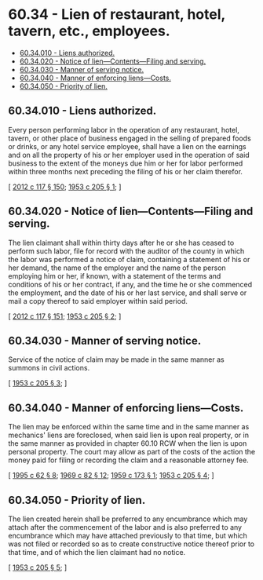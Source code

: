 # 60.34 - Lien of restaurant, hotel, tavern, etc., employees.
* [60.34.010 - Liens authorized.](#6034010---liens-authorized)
* [60.34.020 - Notice of lien—Contents—Filing and serving.](#6034020---notice-of-liencontentsfiling-and-serving)
* [60.34.030 - Manner of serving notice.](#6034030---manner-of-serving-notice)
* [60.34.040 - Manner of enforcing liens—Costs.](#6034040---manner-of-enforcing-lienscosts)
* [60.34.050 - Priority of lien.](#6034050---priority-of-lien)
## 60.34.010 - Liens authorized.
Every person performing labor in the operation of any restaurant, hotel, tavern, or other place of business engaged in the selling of prepared foods or drinks, or any hotel service employee, shall have a lien on the earnings and on all the property of his or her employer used in the operation of said business to the extent of the moneys due him or her for labor performed within three months next preceding the filing of his or her claim therefor.

\[ [2012 c 117 § 150](https://lawfilesext.leg.wa.gov/biennium/2011-12/Pdf/Bills/Session%20Laws/Senate/6095.SL.pdf?cite=2012%20c%20117%20§%20150); [1953 c 205 § 1](https://leg.wa.gov/CodeReviser/documents/sessionlaw/1953c205.pdf?cite=1953%20c%20205%20§%201); \]

## 60.34.020 - Notice of lien—Contents—Filing and serving.
The lien claimant shall within thirty days after he or she has ceased to perform such labor, file for record with the auditor of the county in which the labor was performed a notice of claim, containing a statement of his or her demand, the name of the employer and the name of the person employing him or her, if known, with a statement of the terms and conditions of his or her contract, if any, and the time he or she commenced the employment, and the date of his or her last service, and shall serve or mail a copy thereof to said employer within said period.

\[ [2012 c 117 § 151](https://lawfilesext.leg.wa.gov/biennium/2011-12/Pdf/Bills/Session%20Laws/Senate/6095.SL.pdf?cite=2012%20c%20117%20§%20151); [1953 c 205 § 2](https://leg.wa.gov/CodeReviser/documents/sessionlaw/1953c205.pdf?cite=1953%20c%20205%20§%202); \]

## 60.34.030 - Manner of serving notice.
Service of the notice of claim may be made in the same manner as summons in civil actions.

\[ [1953 c 205 § 3](https://leg.wa.gov/CodeReviser/documents/sessionlaw/1953c205.pdf?cite=1953%20c%20205%20§%203); \]

## 60.34.040 - Manner of enforcing liens—Costs.
The lien may be enforced within the same time and in the same manner as mechanics' liens are foreclosed, when said lien is upon real property, or in the same manner as provided in chapter 60.10 RCW when the lien is upon personal property. The court may allow as part of the costs of the action the money paid for filing or recording the claim and a reasonable attorney fee.

\[ [1995 c 62 § 8](https://lawfilesext.leg.wa.gov/biennium/1995-96/Pdf/Bills/Session%20Laws/House/1086.SL.pdf?cite=1995%20c%2062%20§%208); [1969 c 82 § 12](https://leg.wa.gov/CodeReviser/documents/sessionlaw/1969c82.pdf?cite=1969%20c%2082%20§%2012); [1959 c 173 § 1](https://leg.wa.gov/CodeReviser/documents/sessionlaw/1959c173.pdf?cite=1959%20c%20173%20§%201); [1953 c 205 § 4](https://leg.wa.gov/CodeReviser/documents/sessionlaw/1953c205.pdf?cite=1953%20c%20205%20§%204); \]

## 60.34.050 - Priority of lien.
The lien created herein shall be preferred to any encumbrance which may attach after the commencement of the labor and is also preferred to any encumbrance which may have attached previously to that time, but which was not filed or recorded so as to create constructive notice thereof prior to that time, and of which the lien claimant had no notice.

\[ [1953 c 205 § 5](https://leg.wa.gov/CodeReviser/documents/sessionlaw/1953c205.pdf?cite=1953%20c%20205%20§%205); \]


